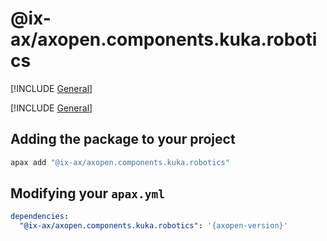 # @ix-ax/axopen.components.kuka.robotics

[!INCLUDE [General](../docs/README.md)]

[!INCLUDE [General](../../../docfx/articles/notes/APAX_PACAKGE_GENERAL.md)]


## Adding the package to your project
~~~bash
apax add "@ix-ax/axopen.components.kuka.robotics"
~~~

## Modifying your `apax.yml`

~~~yml
dependencies:
  "@ix-ax/axopen.components.kuka.robotics": '{axopen-version}'  
~~~